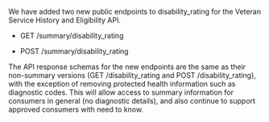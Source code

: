 We have added two new public endpoints to disability_rating for the Veteran Service History and Eligibility API.
 
 * GET /summary/disability_rating
   
 * POST /summary/disability_rating
   
 The API response schemas for the new endpoints are the same as their non-summary versions (GET /disability_rating and POST /disability_rating), with the exception of removing protected health information such as diagnostic codes. This will allow access to summary information for consumers in general (no diagnostic details), and also continue to support approved consumers with need to know.   
